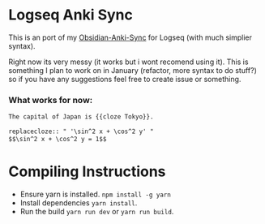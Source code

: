 # Logseq Anki Sync

This is an port of my [Obsidian-Anki-Sync](https://github.com/debanjandhar12/Obsidian-Anki-Sync) for Logseq (with much simplier syntax).

Right now its very messy (it works but i wont recomend using it). This is something I plan to work on in January (refactor, more syntax to do stuff?) so if you have any suggestions feel free to create issue or something.

### What works for now:
```md
The capital of Japan is {{cloze Tokyo}}.
```
```md
replacecloze:: " '\sin^2 x + \cos^2 y' "
$$\sin^2 x + \cos^2 y = 1$$
```

# Compiling Instructions
- Ensure yarn is installed. `npm install -g yarn`
- Install dependencies `yarn install`.
- Run the build `yarn run dev` or `yarn run build`. 
